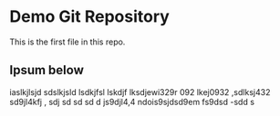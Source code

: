 # Demo Git Repository

This is the first file in this repo.


## Ipsum below

iaslkjlsjd sdslkjsld  lsdkjfsl lskdjf lksdjewi329r 092  lkej0932 ,sdlksj432 sd9jl4kfj , sdj sd sd sd d js9djl4,4 ndois9sjdsd9em  fs9dsd -sdd s
